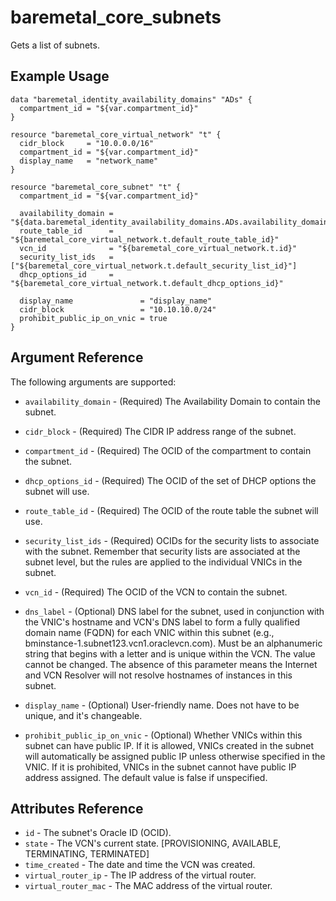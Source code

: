 # baremetal\_core\_subnets

Gets a list of subnets.

## Example Usage

```
data "baremetal_identity_availability_domains" "ADs" {
  compartment_id = "${var.compartment_id}"
}

resource "baremetal_core_virtual_network" "t" {
  cidr_block     = "10.0.0.0/16"
  compartment_id = "${var.compartment_id}"
  display_name   = "network_name"
}

resource "baremetal_core_subnet" "t" {
  compartment_id = "${var.compartment_id}"

  availability_domain = "${data.baremetal_identity_availability_domains.ADs.availability_domains.0.name}"
  route_table_id      = "${baremetal_core_virtual_network.t.default_route_table_id}"
  vcn_id              = "${baremetal_core_virtual_network.t.id}"
  security_list_ids   = ["${baremetal_core_virtual_network.t.default_security_list_id}"]
  dhcp_options_id     = "${baremetal_core_virtual_network.t.default_dhcp_options_id}"

  display_name               = "display_name"
  cidr_block                 = "10.10.10.0/24"
  prohibit_public_ip_on_vnic = true
}
```

## Argument Reference

The following arguments are supported:

* `availability_domain` - (Required) The Availability Domain to contain the subnet.
* `cidr_block` - (Required) The CIDR IP address range of the subnet.
* `compartment_id` - (Required) The OCID of the compartment to contain the subnet.
* `dhcp_options_id` - (Required) The OCID of the set of DHCP options the subnet will use.
* `route_table_id` - (Required) The OCID of the route table the subnet will use.
* `security_list_ids` - (Required) OCIDs for the security lists to associate with the subnet. Remember that security lists are associated at the subnet level, but the rules are applied to the individual VNICs in the subnet.
* `vcn_id` - (Required) The OCID of the VCN to contain the subnet.

* `dns_label` - (Optional) DNS label for the subnet, used in conjunction with the VNIC's hostname and VCN's DNS label to form a fully qualified domain name (FQDN) for each VNIC within this subnet (e.g., bminstance-1.subnet123.vcn1.oraclevcn.com). Must be an alphanumeric string that begins with a letter and is unique within the VCN. The value cannot be changed. The absence of this parameter means the Internet and VCN Resolver will not resolve hostnames of instances in this subnet.
* `display_name` - (Optional) User-friendly name. Does not have to be unique, and it's changeable.
* `prohibit_public_ip_on_vnic` - (Optional) Whether VNICs within this subnet can have public IP. If it is allowed, VNICs created in the subnet will automatically be assigned public IP unless otherwise specified in the VNIC. If it is prohibited, VNICs in the subnet cannot have public IP address assigned. The default value is false if unspecified.

## Attributes Reference

* `id` - The subnet's Oracle ID (OCID).
* `state` - The VCN's current state. [PROVISIONING, AVAILABLE, TERMINATING, TERMINATED]
* `time_created` - The date and time the VCN was created.
* `virtual_router_ip` - The IP address of the virtual router.
* `virtual_router_mac` - The MAC address of the virtual router.
